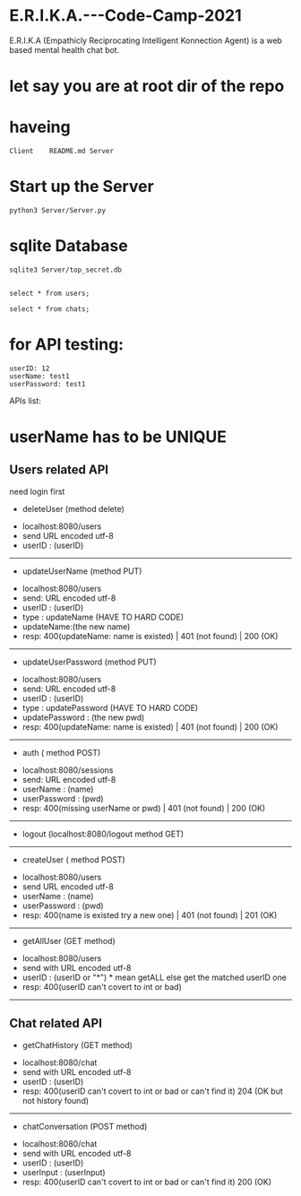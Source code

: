 # E.R.I.K.A.---Code-Camp-2021
E.R.I.K.A (Empathicly Reciprocating Intelligent Konnection Agent) is a web based mental health chat bot.

# let say you are at root dir of the repo
# haveing
```
Client    README.md Server
```

# Start up the Server
```
python3 Server/Server.py
```

# sqlite Database
```
sqlite3 Server/top_secret.db


select * from users;

select * from chats;
```

# for API testing:
```
userID: 12
userName: test1
userPassword: test1
```

APIs list:
# userName has to be UNIQUE

## Users related API
need login first
- deleteUser (method delete)
* localhost:8080/users
* send URL encoded utf-8 
* userID : (userID)

---

- updateUserName (method PUT)
* localhost:8080/users
* send: URL encoded utf-8
* userID : (userID)
* type : updateName (HAVE TO HARD CODE)
* updateName:(the new name)
* resp: 400(updateName: name is existed) | 401 (not found) | 200 (OK)

---

- updateUserPassword (method PUT)
* localhost:8080/users 
* send: URL encoded utf-8 
* userID : (userID)
* type : updatePassword (HAVE TO HARD CODE)
* updatePassword : (the new pwd)
* resp: 400(updateName: name is existed) | 401 (not found) | 200 (OK)

---

- auth ( method POST)
* localhost:8080/sessions
* send: URL encoded utf-8     
* userName : (name) 
* userPassword : (pwd)
* resp: 400(missing userName or pwd) | 401 (not found) | 200 (OK)

---

- logout (localhost:8080/logout method GET)

---

- createUser ( method POST)
* localhost:8080/users
* send URL encoded utf-8     
* userName : (name) 
* userPassword : (pwd)
* resp: 400(name is existed try a new one) | 401 (not found) | 201 (OK)

---

- getAllUser (GET method)
* localhost:8080/users
* send with URL encoded utf-8 
* userID : (userID or "*")  * mean getALL else get the matched userID one
* resp: 400(userID can't covert to int or bad)

---


## Chat related API

- getChatHistory (GET method)
* localhost:8080/chat
* send with URL encoded utf-8 
* userID : (userID)
* resp: 400(userID can't covert to int or bad or can't find it) 204 (OK but not history found)

----

- chatConversation (POST method)
* localhost:8080/chat
* send with URL encoded utf-8 
* userID : (userID)
* userInput : (userInput)
* resp: 400(userID can't covert to int or bad or can't find it) 200 (OK)